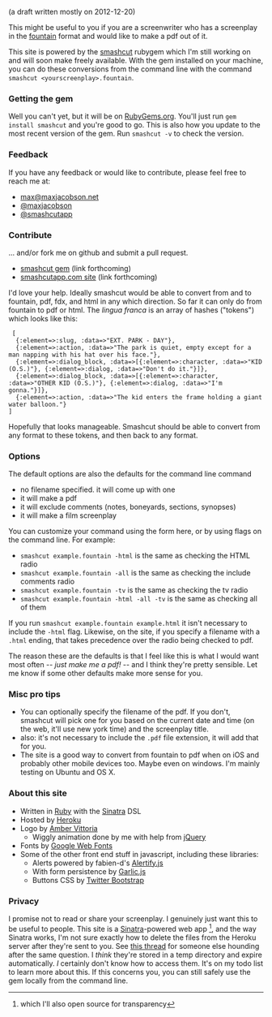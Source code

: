 (a draft written mostly on 2012-12-20)

This might be useful to you if you are a screenwriter who has a screenplay in the [fountain](http://fountain.io) format and would like to make a pdf out of it.

This site is powered by the [smashcut](#) rubygem which I'm still working on and will soon make freely available. With the gem installed on your machine, you can do these conversions from the command line with the command `smashcut <yourscreenplay>.fountain`.

### Getting the gem

Well you can't yet, but it will be on [RubyGems.org][]. You'll just run `gem install smashcut` and you're good to go. This is also how you update to the most recent version of the gem. Run `smashcut -v` to check the version.

[RubyGems.org]: http://rubygems.org

### Feedback

If you have any feedback or would like to contribute, please feel free to reach me at:

* [max@maxjacobson.net](mailto:max@maxjacobson.net)
* [@maxjacobson](http://twitter.com/maxjacobson)
* [@smashcutapp](http://twitter.com/smashcutapp)

### Contribute

... and/or fork me on github and submit a pull request.

* [smashcut gem](#) (link forthcoming)
* [smashcutapp.com site](#) (link forthcoming)

I'd love your help. Ideally smashcut would be able to convert from and to fountain, pdf, fdx, and html in any which direction. So far it can only do from fountain to pdf or html. The *lingua franca* is an array of hashes ("tokens") which looks like this:

     [
      {:element=>:slug, :data=>"EXT. PARK - DAY"},
      {:element=>:action, :data=>"The park is quiet, empty except for a man napping with his hat over his face."},
      {:element=>:dialog_block, :data=>[{:element=>:character, :data=>"KID (O.S.)"}, {:element=>:dialog, :data=>"Don't do it."}]},
      {:element=>:dialog_block, :data=>[{:element=>:character, :data=>"OTHER KID (O.S.)"}, {:element=>:dialog, :data=>"I'm gonna."}]},
      {:element=>:action, :data=>"The kid enters the frame holding a giant water balloon."}
    ]

Hopefully that looks manageable. Smashcut should be able to convert from any format to these tokens, and then back to any format.

### Options

The default options are also the defaults for the command line command

* no filename specified. it will come up with one
* it will make a pdf
* it will exclude comments (notes, boneyards, sections, synopses)
* it will make a film screenplay

You can customize your command using the form here, or by using flags on the command line. For example:

* `smashcut example.fountain -html` is the same as checking the HTML radio
* `smashcut example.fountain -all` is the same as checking the include comments radio
* `smashcut example.fountain -tv` is the same as checking the tv radio
* `smashcut example.fountain -html -all -tv` is the same as checking all of them

If you run `smashcut example.fountain example.html` it isn't necessary to include the `-html` flag. Likewise, on the site, if you specify a filename with a `.html` ending, that takes precedence over the radio being checked to pdf.

The reason these are the defaults is that I feel like this is what I would want most often -- *just make me a pdf!* -- and I think they're pretty sensible. Let me know if some other defaults make more sense for you.

### Misc pro tips

* You can optionally specify the filename of the pdf. If you don't, smashcut will pick one for you based on the current date and time (on the web, it'll use new york time) and the screenplay title.
* also: it's not necessary to include the `.pdf` file extension, it will add that for you.
* The site is a good way to convert from fountain to pdf when on iOS and probably other mobile devices too. Maybe even on windows. I'm mainly testing on Ubuntu and OS X.

### About this site

* Written in [Ruby](http://ruby-lang.org) with the [Sinatra](http://sinatrarb.com) DSL
* Hosted by [Heroku](http://heroku.com)
* Logo by [Amber Vittoria](http://ambervittoria.com)
    * Wiggly animation done by me with help from [jQuery](http://jquery.com)
* Fonts by [Google Web Fonts](http://google.com/webfonts)
* Some of the other front end stuff in javascript, including these libraries:
    * Alerts powered by fabien-d's [Alertify.js](http://github.com/fabien-d/alertify.js)
    * With form persistence by [Garlic.js](http://garlicjs.org)
    * Buttons CSS by [Twitter Bootstrap](http://twitter.github.com/bootstrap/)

### Privacy

I promise not to read or share your screenplay. I genuinely just want this to be useful to people. This site is a [Sinatra][]-powered web app [^sinatra], and the way Sinatra works, I'm not sure exactly how to delete the files from the Heroku server after they're sent to you. See [this thread](http://stackoverflow.com/questions/2806053/how-can-i-delete-a-file-in-sinatra-after-it-has-been-sent-via-send-file) for someone else hounding after the same question. I *think* they're stored in a temp directory and expire automatically. *I* certainly don't know how to access them. It's on my todo list to learn more about this. If this concerns you, you can still safely use the gem locally from the command line.

[Sinatra]: http://sinatra.rb
[^sinatra]: which I'll also open source for transparency
